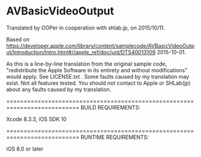 # AVBasicVideoOutput

Translated by OOPer in cooperation with shlab.jp, on 2015/10/11.

Based on
<https://developer.apple.com/library/content/samplecode/AVBasicVideoOutput/Introduction/Intro.html#//apple_ref/doc/uid/DTS40013109>
2015-10-01.

As this is a line-by-line translation from the original sample code, "redistribute the Apple Software in its entirety and without modifications" would apply. See LICENSE.txt .
Some faults caused by my translation may exist. Not all features tested.
You should not contact to Apple or SHLab(jp) about any faults caused by my translation.

===========================================================================
BUILD REQUIREMENTS:

Xcode 8.3.3, iOS SDK 10

===========================================================================
RUNTIME REQUIREMENTS:

iOS 8.0 or later
